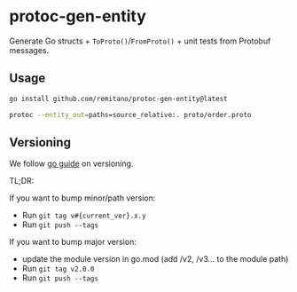 # protoc-gen-entity

Generate Go structs + `ToProto()`/`FromProto()` + unit tests from
Protobuf messages.

## Usage

```bash
go install github.com/remitano/protoc-gen-entity@latest

protoc --entity_out=paths=source_relative:. proto/order.proto
```

## Versioning

We follow [go
guide](https://www.compilenrun.com/docs/language/go/go-project-structure/go-versioning/)
on versioning.

TL;DR:

If you want to bump minor/path version:
- Run `git tag v#{current_ver}.x.y`
- Run `git push --tags`

If you want to bump major version:
- update the module version in go.mod (add /v2, /v3... to the module path)
- Run `git tag v2.0.0`
- Run `git push --tags`
